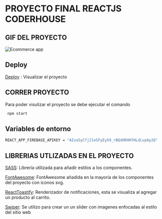 # PROYECTO FINAL REACTJS CODERHOUSE



## GIF DEL PROYECTO

![Ecommerce app](https://user-images.githubusercontent.com/98171814/176560296-08cd9e00-81a3-46de-9f3d-e4866ccd4809.gif)

## Deploy

[Deploy](https://proyecto-final-reactjs-coderhuse-7ae2gxu1z-jonathanmaidana.vercel.app/category/camperas) : Visualizar el proyecto

## CORRER PROYECTO

Para poder visulizar el proyecto se debe ejecutar el comando

```bash
 npm start
```

## Variables de entorno

```bash
REACT_APP_FIREBASE_APIKEY = "AIzaSyCfj1leSFyEy59_rBQdORHH7HLdLvpAy2Q"
```


## LIBRERIAS UTLIZADAS EN EL PROYECTO
[SASS](https://sass-lang.com/): Librería utilizada para añadir estilos a los componentes.

[FontAwesome](https://fontawesome.com/): FontAwesome añadida en la mayoría de los componentes del proyecto con iconos svg.

[ReactToastify](https://www.npmjs.com/package/react-toastify): Renderizador de notificaciones, esta se visualiza al agregar un producto al carrito.

[Swiper](https://swiperjs.com/): Se utilizo para crear un un slider con imagenes enfocadas al estilo del sitio web
